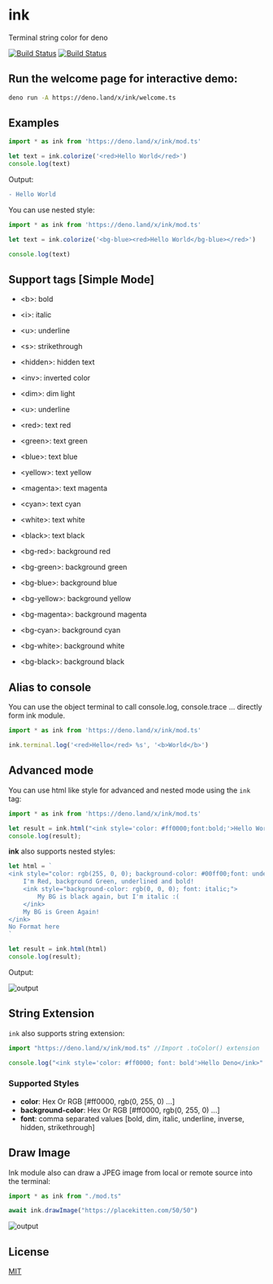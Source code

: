 # ink

Terminal string color for deno

[![Build Status](https://api.travis-ci.com/fakoua/ink.svg?branch=master)](https://travis-ci.com/fakoua/ink)
[![Build Status](https://github.com/fakoua/ink/workflows/CI/badge.svg?branch=master&event=push)](https://github.com/fakoua/ink/actions)

## Run the welcome page for interactive demo:

```bash
deno run -A https://deno.land/x/ink/welcome.ts
```

## Examples

```ts
import * as ink from 'https://deno.land/x/ink/mod.ts'

let text = ink.colorize('<red>Hello World</red>')
console.log(text)
```

Output:

```diff
- Hello World
```

You can use nested style:

```ts
import * as ink from 'https://deno.land/x/ink/mod.ts'

let text = ink.colorize('<bg-blue><red>Hello World</bg-blue></red>')

console.log(text)
```

## Support tags [Simple Mode]

- &lt;b>: bold
- &lt;i>: italic
- &lt;u>: underline
- &lt;s>: strikethrough
- &lt;hidden>: hidden text
- &lt;inv>: inverted color
- &lt;dim>: dim light
- &lt;u>: underline

- &lt;red>: text red
- &lt;green>: text green
- &lt;blue>: text blue
- &lt;yellow>: text yellow
- &lt;magenta>: text magenta
- &lt;cyan>: text cyan
- &lt;white>: text white
- &lt;black>: text black

- &lt;bg-red>: background red
- &lt;bg-green>: background green
- &lt;bg-blue>: background blue
- &lt;bg-yellow>: background yellow
- &lt;bg-magenta>: background magenta
- &lt;bg-cyan>: background cyan
- &lt;bg-white>: background white
- &lt;bg-black>: background black

## Alias to console

You can use the object terminal to call console.log, console.trace ... directly form ink module.

```ts
import * as ink from 'https://deno.land/x/ink/mod.ts'

ink.terminal.log('<red>Hello</red> %s', '<b>World</b>')
```

## Advanced mode

You can use html like style for advanced and nested mode using the `ink` tag:

```ts
import * as ink from 'https://deno.land/x/ink/mod.ts'

let result = ink.html("<ink style='color: #ff0000;font:bold;'>Hello World</ink>")
console.log(result);
```

**ink** also supports nested styles:

```ts
let html = `
<ink style="color: rgb(255, 0, 0); background-color: #00ff00;font: underline, bold">
    I'm Red, background Green, underlined and bold! 
    <ink style="background-color: rgb(0, 0, 0); font: italic;">
        My BG is black again, but I'm italic :(
    </ink>
    My BG is Green Again!
</ink>
No Format here
`

let result = ink.html(html)
console.log(result);
```

Output:

![output](https://github.com/fakoua/ink/blob/master/forgit/img01.png)

## String Extension

`ink` also supports string extension:

```ts
import "https://deno.land/x/ink/mod.ts" //Import .toColor() extension

console.log("<ink style='color: #ff0000; font: bold'>Hello Deno</ink>".toColor())
```

### Supported Styles

- **color**: Hex Or RGB [#ff0000, rgb(0, 255, 0) ...]
- **background-color**: Hex Or RGB [#ff0000, rgb(0, 255, 0) ...]
- **font**: comma separated values [bold, dim, italic, underline, inverse, hidden, strikethrough]

## Draw Image

Ink module also can draw a JPEG image from local or remote source into the terminal:

```ts
import * as ink from "./mod.ts"

await ink.drawImage("https://placekitten.com/50/50")

```

![output](https://github.com/fakoua/ink/blob/master/forgit/img02.png)

## License

[MIT](LICENSE)
